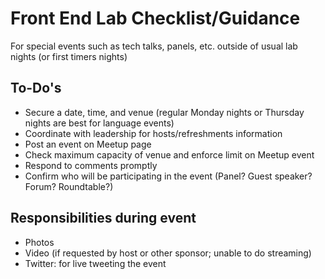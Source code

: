 # Front End Lab Checklist/Guidance
For special events such as tech talks, panels, etc. outside of usual lab nights (or first timers nights)

## To-Do's
* Secure a date, time, and venue (regular Monday nights or Thursday nights are best for language events)
 * Coordinate with leadership for hosts/refreshments information
 * Post an event on Meetup page
 * Check maximum capacity of venue and enforce limit on Meetup event
 * Respond to comments promptly
 * Confirm who will be participating in the event (Panel? Guest speaker? Forum? Roundtable?)


## Responsibilities during event
* Photos
* Video (if requested by host or other sponsor; unable to do streaming)
* Twitter: for live tweeting the event

